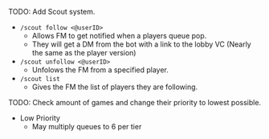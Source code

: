 TODO: Add Scout system.
- `/scout follow <@userID>`
  - Allows FM to get notified when a players queue pop.
  - They will get a DM from the bot with a link to the lobby VC (Nearly the same as the player version)
- `/scout unfollow <@userID>`
  - Unfolows the FM from a specified player. 
- `/scout list`
  - Gives the FM the list of players they are following.

TODO: Check amount of games and change their priority to lowest possible.
- Low Priority
  - May multiply queues to 6 per tier